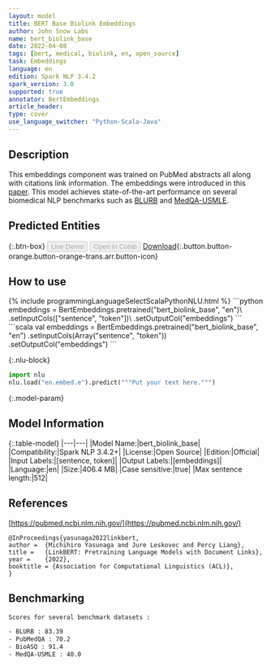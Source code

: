 ```yaml
---
layout: model
title: BERT Base Biolink Embeddings
author: John Snow Labs
name: bert_biolink_base
date: 2022-04-08
tags: [bert, medical, biolink, en, open_source]
task: Embeddings
language: en
edition: Spark NLP 3.4.2
spark_version: 3.0
supported: true
annotator: BertEmbeddings
article_header:
type: cover
use_language_switcher: "Python-Scala-Java"
---
```


## Description

This embeddings component was trained on PubMed abstracts all along with citations link information. The embeddings were introduced in this [paper](https://arxiv.org/abs/2203.15827). This model achieves state-of-the-art performance on several biomedical NLP benchmarks such as [BLURB](https://microsoft.github.io/BLURB/) and [MedQA-USMLE](https://github.com/jind11/MedQA).

## Predicted Entities



{:.btn-box}
<button class="button button-orange" disabled>Live Demo</button>
<button class="button button-orange" disabled>Open in Colab</button>
[Download](https://s3.amazonaws.com/auxdata.johnsnowlabs.com/public/models/bert_biolink_base_en_3.4.2_3.0_1649419433513.zip){:.button.button-orange.button-orange-trans.arr.button-icon}

## How to use



<div class="tabs-box" markdown="1">
{% include programmingLanguageSelectScalaPythonNLU.html %}
```python
embeddings = BertEmbeddings.pretrained("bert_biolink_base", "en")\
.setInputCols(["sentence", "token"])\
.setOutputCol("embeddings")
```
```scala
val embeddings = BertEmbeddings.pretrained("bert_biolink_base", "en")
.setInputCols(Array("sentence", "token"))
.setOutputCol("embeddings")
```


{:.nlu-block}
```python
import nlu
nlu.load("en.embed.e").predict("""Put your text here.""")
```

</div>

{:.model-param}
## Model Information

{:.table-model}
|---|---|
|Model Name:|bert_biolink_base|
|Compatibility:|Spark NLP 3.4.2+|
|License:|Open Source|
|Edition:|Official|
|Input Labels:|[sentence, token]|
|Output Labels:|[embeddings]|
|Language:|en|
|Size:|406.4 MB|
|Case sensitive:|true|
|Max sentence length:|512|

## References

[https://pubmed.ncbi.nlm.nih.gov/](https://pubmed.ncbi.nlm.nih.gov/)

```
@InProceedings{yasunaga2022linkbert,
author =  {Michihiro Yasunaga and Jure Leskovec and Percy Liang},
title =   {LinkBERT: Pretraining Language Models with Document Links},
year =    {2022},  
booktitle = {Association for Computational Linguistics (ACL)},  
}
```

## Benchmarking

```bash
Scores for several benchmark datasets :

- BLURB : 83.39
- PubMedQA : 70.2
- BioASQ : 91.4
- MedQA-USMLE : 40.0
```
